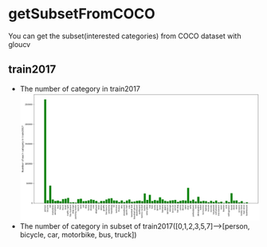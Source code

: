 # getSubsetFromCOCO
You can get the subset(interested categories) from COCO dataset with gloucv
## train2017
* The number of category in train2017
![](https://github.com/popCain/getSubsetFromCOCO/blob/main/image/train2017_coco.png)
* The number of category in subset of train2017([0,1,2,3,5,7]-->[person, bicycle, car, motorbike, bus, truck])
